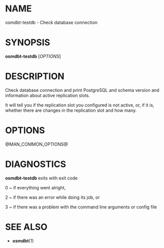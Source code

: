 
# NAME

osmdbt-testdb - Check database connection


# SYNOPSIS

**osmdbt-testdb** \[*OPTIONS*\]


# DESCRIPTION

Check database connection and print PostgreSQL and schema version and
information about active replication slots.

It will tell you if the replication slot you configured is not active, or,
if it is, whether there are changes in the replication slot and how many.


# OPTIONS

@MAN_COMMON_OPTIONS@

# DIAGNOSTICS

**osmdbt-testdb** exits with exit code

0
  ~ if everything went alright,

2
  ~ if there was an error while doing its job, or

3
  ~ if there was a problem with the command line arguments or config file


# SEE ALSO

* **osmdbt**(1)

